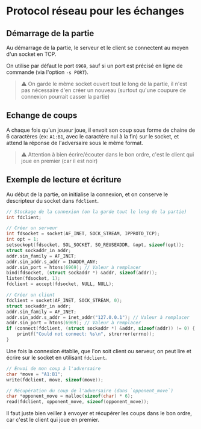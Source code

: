 # Protocol réseau pour les échanges

## Démarrage de la partie

Au démarrage de la partie, le serveur et le client se connectent au moyen d'un socket en TCP.

On utilise par défaut le port `6969`, sauf si un port est précisé en ligne de commande (via l'option `-s PORT`).

> ⚠️ On garde le même socket ouvert tout le long de la partie, il n'est pas nécessaire d'en créer un nouveau (surtout qu'une coupure de connexion pourrait casser la partie)

## Echange de coups

A chaque fois qu'un joueur joue, il envoit son coup sous forme de chaine de 6 caractères (ex: `A1:B1`, avec le caractère nul à la fin) sur le socket,
et attend la réponse de l'adversaire sous le même format.

> ⚠️ Attention à bien écrire/écouter dans le bon ordre, c'est le client qui joue en premier (car il est noir)

## Exemple de lecture et écriture

Au début de la partie, on initialise la connexion, et on conserve le descripteur du socket dans `fdclient`.

```c
// Stockage de la connexion (on la garde tout le long de la partie)
int fdclient;
```

```c
// Créer un serveur
int fdsocket = socket(AF_INET, SOCK_STREAM, IPPROTO_TCP);
int opt = 1;
setsockopt(fdsocket, SOL_SOCKET, SO_REUSEADDR, &opt, sizeof(opt));
struct sockaddr_in addr;
addr.sin_family = AF_INET;
addr.sin_addr.s_addr = INADDR_ANY;
addr.sin_port = htons(6969); // Valeur à remplacer
bind(fdsocket, (struct sockaddr *) &addr, sizeof(addr));
listen(fdsocket, 1);
fdclient = accept(fdsocket, NULL, NULL);
```

```c
// Créer un client
fdclient = socket(AF_INET, SOCK_STREAM, 0);
struct sockaddr_in addr;
addr.sin_family = AF_INET;
addr.sin_addr.s_addr = inet_addr("127.0.0.1"); // Valeur à remplacer
addr.sin_port = htons(6969); // Valeur à remplacer
if (connect(fdclient, (struct sockaddr *) &addr, sizeof(addr)) != 0) {
    printf("Could not connect: %s\n", strerror(errno));
}
```

Une fois la connexion établie, que l'on soit client ou serveur, on peut lire et écrire sur le socket en utilisant `fdclient`.

```c
// Envoi de mon coup à l'adversaire
char *move = "A1:B1";
write(fdclient, move, sizeof(move));
```

```c
// Récupération du coup de l'adversaire (dans `opponent_move`)
char *opponent_move = malloc(sizeof(char) * 6);
read(fdclient, opponent_move, sizeof(opponent_move));
```

Il faut juste bien veiller à envoyer et récupérer les coups dans le bon ordre, car c'est le client qui joue en premier.
